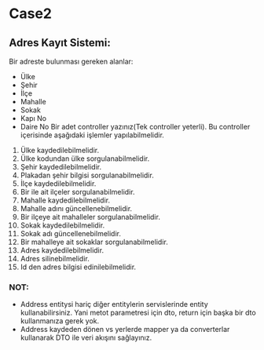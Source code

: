 # Case2

## Adres Kayıt Sistemi:  
Bir adreste bulunması gereken alanlar:  
- Ülke 
-  Şehir 
-  İlçe 
-  Mahalle 
-  Sokak 
-  Kapı No  
-  Daire No 
Bir adet controller yazınız(Tek controller yeterli). Bu controller içerisinde aşağıdaki işlemler yapılabilmelidir.  
1. Ülke kaydedilebilmelidir. 
2. Ülke kodundan ülke sorgulanabilmelidir. 
3. Şehir kaydedilebilmelidir. 
4. Plakadan şehir bilgisi sorgulanabilmelidir.
5. İlçe  kaydedilebilmelidir. 
6. Bir ile ait ilçeler sorgulanabilmelidir.
7. Mahalle kaydedilebilmelidir. 
8. Mahalle adını güncellenebilmelidir.  
9. Bir ilçeye ait mahalleler sorgulanabilmelidir. 
10. Sokak kaydedilebilmelidir. 
11. Sokak adı güncellenebilmelidir. 
12. Bir mahalleye ait sokaklar sorgulanabilmelidir.
13. Adres kaydedilebilmelidir.  
14. Adres silinebilmelidir. 
15. Id den adres bilgisi edinilebilmelidir. 
 
### NOT:  
- Address entitysi hariç diğer entitylerin servislerinde entity kullanabilirsiniz. Yani metot parametresi için dto, return için başka bir dto kullanmanıza gerek yok.  
- Address kaydeden dönen vs yerlerde mapper ya da converterlar kullanarak DTO ile veri akışını sağlayınız.
